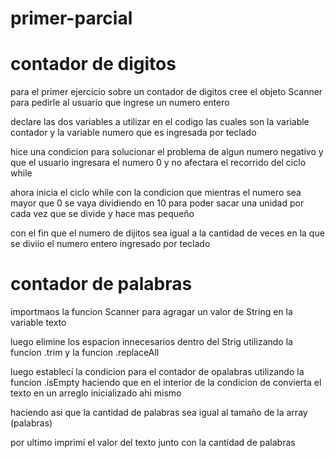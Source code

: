 # primer-parcial


# contador de digitos 

para el primer ejercicio sobre un contador de digitos cree el objeto Scanner para pedirle al usuario que ingrese un numero entero


declare las dos variables a utilizar en el codigo las cuales son la variable contador y la variable numero que es ingresada por teclado


hice una condicion para solucionar el problema de algun numero negativo y que el usuario ingresara el numero 0 y no afectara el recorrido del ciclo while


ahora inicia el ciclo while con la condicion que mientras el numero sea mayor que 0 se vaya dividiendo en 10 para poder sacar una unidad por cada vez que se divide y hace mas pequeño

con el fin que el numero de dijitos sea igual a la cantidad de veces en la que se diviio el numero entero ingresado por teclado 

# contador de palabras

importmaos la funcion Scanner para agragar un valor de String en la variable texto 

luego elimine los espacion innecesarios dentro del Strig utilizando la funcion .trim y la funcion .replaceAll 

luego establecí la condicion para el contador de opalabras utilizando la funcion .isEmpty haciendo que en el interior de la condicion de convierta el texto en un arreglo inicializado ahi mismo 

haciendo asi que la cantidad de palabras sea igual al tamaño de la array (palabras)

por ultimo imprimí el valor del texto junto con la cantidad de palabras 